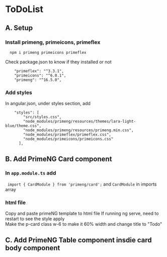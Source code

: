 # ToDoList

## A. Setup
### Install primeng, primeicons, primeflex
```
  npm i primeng primeicons primeflex
```
Check package.json to know if they installed or not
```
    "primeflex": "^3.3.1",
    "primeicons": "^6.0.1",
    "primeng": "^16.5.0",
```
### Add styles
In angular.json, under styles section, add
```
    "styles": [
        "src/styles.css",
        "node_modules/primeng/resources/themes/lara-light-blue/theme.css",
        "node_modules/primeng/resources/primeng.min.css",
        "node_modules/primeflex/primeflex.css",
        "node_modules/primeicons/primeicons.css"
      ],
```
## B. Add PrimeNG Card component
### In ```app.module.ts``` add 
``` import { CardModule } from 'primeng/card';``` and ```CardModule``` in imports array<br>
### html file
Copy and paste primeNG template to html file
If running ng serve, need to restart to see the style apply<br>
Make the p-card class w-6 to make it 60% width and change title to "Todo"

## C. Add PrimeNG Table component insdie card body component
